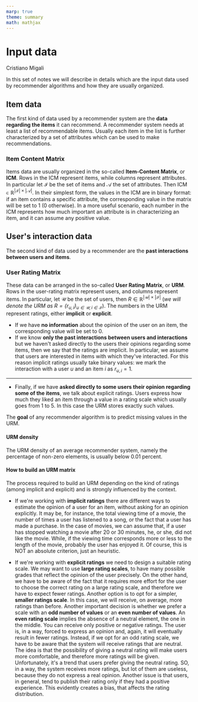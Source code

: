 ```yaml
---
marp: true
theme: summary
math: mathjax
---
```

# Input data

<div class="author">

Cristiano Migali

</div>

In this set of notes we will describe in details which are the input data used by recommender algorithms and how they are usually organized.

## Item data

The first kind of data used by a recommender system are the **data regarding the items** it can recommend. A recommender system needs at least a list of recommendable items. Usually each item in the list is further characterized by a set of attributes which can be used to make recommendations.

### Item Content Matrix

Items data are usually organized in the so-called **Item-Content Matrix**, or **ICM**.
Rows in the ICM represent items, while columns represent attributes. In particular let $\mathcal{I}$ be the set of items and $\mathcal{A}$ the set of attributes. Then $\text{ICM} \in \mathbb{R}^{|\mathcal{I}| \times |\mathcal{A}|}$.
In their simplest form, the values in the ICM are in binary format: if an item contains a specific attribute, the corresponding value in the matrix will be set to 1 (0 otherwise).
In a more useful scenario, each number in the ICM represents how much important an attribute is in characterizing an item, and it can assume any positive value.

## User's interaction data

The second kind of data used by a recommender are the **past interactions between users and items**.

### User Rating Matrix

These data can be arranged in the so-called **User Rating Matrix**, or **URM**.
Rows in the user-rating matrix represent users, and columns represent items. In particular, let $\mathcal{U}$ be the set of users, then $R \in \mathbb{R}^{|\mathcal{U}| \times |\mathcal{I}|}$ (_we will denote the URM as $R = \{ r_{u,i} \}_{u \in \mathcal{U}, i \in \mathcal{I}}$_).
The numbers in the URM represent ratings, either **implicit** or **explicit**.
- If we have **no information** about the opinion of the user on an item, the corresponding value will be set to 0.
- If we know **only the past interactions between users and interactions** but we haven't asked directly to the users their opinions regarding some items, then we say that the ratings are implicit. In particular, we assume that users are interested in items with which they've interacted. For this reason implicit ratings usually take binary values: we mark the interaction with a user $u$ and an item $i$ as $r_{u,i} = 1$.

---

- Finally, if we have **asked directly to some users their opinion regarding some of the items**, we talk about explicit ratings. Users express how much they liked an item through a value in a rating scale which usually goes from 1 to 5. In this case the URM stores exactly such values.

The **goal** of any recommender algorithm is to predict missing values in the URM.

#### URM density

The URM density of an average recommender system, namely the percentage of non-zero elements, is usually below 0.01 percent.

#### How to build an URM matrix

The process required to build an URM depending on the kind of ratings (among implicit and explicit) and is strongly influenced by the context.

- If we're working with **implicit ratings** there are different ways to estimate the opinion of a user for an item, without asking for an opinion explicitly. It may be, for instance, the total viewing time of a movie, the number of times a user has listened to a song, or the fact that a user has made a purchase. In the case of movies, we can assume that, if a user has stopped watching a movie after 20 or 30 minutes, he, or she, did not like the movie. While, if the viewing time corresponds more or less to the length of the movie, probably the user has enjoyed it. Of course, this is NOT an absolute criterion, just an heuristic.

- If we're working with **explicit ratings** we need to design a suitable rating scale. We may want to use **large rating scales**, to have many possible grades that reflect the opinion of the user precisely. On the other hand, we have to be aware of the fact that it requires more effort for the user to choose the correct rating on a large rating scale, and therefore we have to expect fewer ratings. Another option is to opt for a simpler, **smaller ratings scale**. In this case, we will receive, on average, more ratings than before.
Another important decision is whether we prefer a scale with an **odd number of values** or an **even number of values**.
An **even rating scale** implies the absence of a neutral element, the one in the middle. You can receive only positive or negative ratings. The user is, in a way, forced to express an opinion and, again, it will eventually result in fewer ratings. Instead, if we opt for an odd rating scale, we have to be aware that the system will receive ratings that are neutral. The idea is that the possibility of giving a neutral rating will make users more comfortable, and therefore more ratings will be given. Unfortunately, it's a trend that users prefer giving the neutral rating. SO, in a way, the system receives more ratings, but lot of them are useless, because they do not express a real opinion.
Another issue is that users, in general, tend to publish their rating only if they had a positive experience. This evidently creates a bias, that affects the rating distribution.

